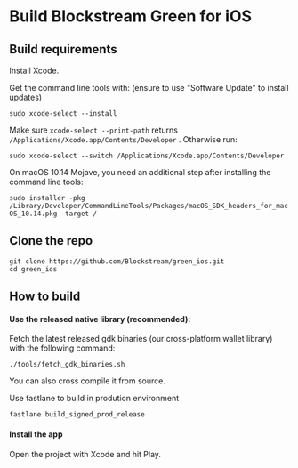 # Build Blockstream Green for iOS

## Build requirements

Install Xcode.

Get the command line tools with: (ensure to use "Software Update" to install updates)

`sudo xcode-select --install`


Make sure `xcode-select --print-path` returns `/Applications/Xcode.app/Contents/Developer` . Otherwise run:


`sudo xcode-select --switch /Applications/Xcode.app/Contents/Developer`


On macOS 10.14 Mojave, you need an additional step after installing the command line tools:


`sudo installer -pkg /Library/Developer/CommandLineTools/Packages/macOS_SDK_headers_for_macOS_10.14.pkg -target /`


## Clone the repo

```
git clone https://github.com/Blockstream/green_ios.git
cd green_ios
```

## How to build


#### Use the released native library (recommended):

Fetch the latest released gdk binaries (our cross-platform wallet library) with the following command:

`./tools/fetch_gdk_binaries.sh`

You can also cross compile it from source.

Use fastlane to build in prodution environment

`fastlane build_signed_prod_release`

#### Install the app

Open the project with Xcode and hit Play.



